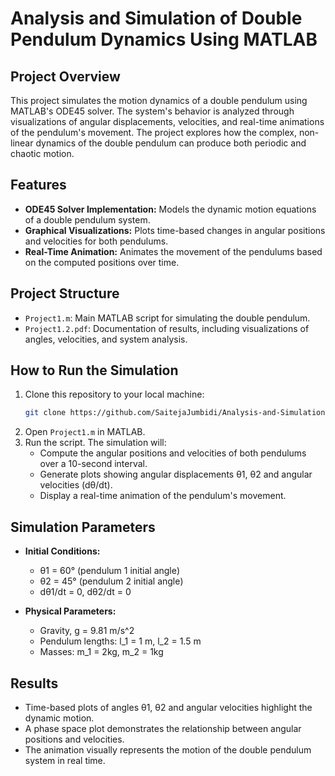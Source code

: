 # Analysis and Simulation of Double Pendulum Dynamics Using MATLAB

## Project Overview
This project simulates the motion dynamics of a double pendulum using MATLAB's ODE45 solver. The system's behavior is analyzed through visualizations of angular displacements, velocities, and real-time animations of the pendulum's movement. The project explores how the complex, non-linear dynamics of the double pendulum can produce both periodic and chaotic motion.

## Features
- **ODE45 Solver Implementation:** Models the dynamic motion equations of a double pendulum system.
- **Graphical Visualizations:** Plots time-based changes in angular positions and velocities for both pendulums.
- **Real-Time Animation:** Animates the movement of the pendulums based on the computed positions over time.
  
## Project Structure
- `Project1.m`: Main MATLAB script for simulating the double pendulum.
- `Project1.2.pdf`: Documentation of results, including visualizations of angles, velocities, and system analysis.
  
## How to Run the Simulation
1. Clone this repository to your local machine:
   ```bash
   git clone https://github.com/SaitejaJumbidi/Analysis-and-Simulation-of-Double-Pendulum-Dynamics-Using-MATLAB.git
2. Open `Project1.m` in MATLAB.
3. Run the script. The simulation will:
   - Compute the angular positions and velocities of both pendulums over a 10-second interval.
   - Generate plots showing angular displacements θ1, θ2 and angular velocities (dθ/dt).
   - Display a real-time animation of the pendulum's movement.

## Simulation Parameters
- **Initial Conditions:**
  - θ1 = 60° (pendulum 1 initial angle)
  - θ2 = 45° (pendulum 2 initial angle)
  - dθ1/dt = 0, dθ2/dt = 0
  
- **Physical Parameters:**
  - Gravity, g = 9.81 m/s^2
  - Pendulum lengths: l_1 = 1 m, l_2 = 1.5 m
  - Masses: m_1 = 2kg, m_2 = 1kg

## Results
- Time-based plots of angles θ1, θ2 and angular velocities highlight the dynamic motion.
- A phase space plot demonstrates the relationship between angular positions and velocities.
- The animation visually represents the motion of the double pendulum system in real time.
